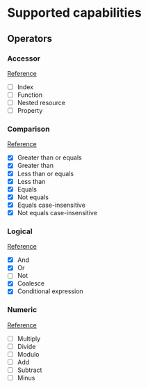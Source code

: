 # Supported capabilities

## Operators

### Accessor

[Reference](https://docs.microsoft.com/en-us/azure/azure-resource-manager/bicep/operators-access)

- [ ] Index
- [ ] Function
- [ ] Nested resource
- [ ] Property

### Comparison

[Reference](https://docs.microsoft.com/en-us/azure/azure-resource-manager/bicep/operators-comparison)

- [x] Greater than or equals
- [x] Greater than
- [x] Less than or equals
- [x] Less than
- [x] Equals
- [x] Not equals
- [x] Equals case-insensitive
- [x] Not equals case-insensitive

### Logical

[Reference](https://docs.microsoft.com/en-us/azure/azure-resource-manager/bicep/operators-logical)

- [x] And
- [x] Or
- [ ] Not
- [x] Coalesce
- [x] Conditional expression

### Numeric

[Reference](https://docs.microsoft.com/en-us/azure/azure-resource-manager/bicep/operators-numeric)

- [ ] Multiply
- [ ] Divide
- [ ] Modulo
- [ ] Add
- [ ] Subtract
- [ ] Minus
